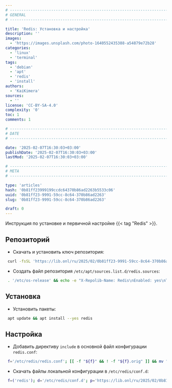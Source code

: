 ```yaml
---
# -------------------------------------------------------------------------------------------------------------------- #
# GENERAL
# -------------------------------------------------------------------------------------------------------------------- #

title: 'Redis: Установка и настройка'
description: ''
images:
  - 'https://images.unsplash.com/photo-1640552435388-a54879e72b28'
categories:
  - 'linux'
  - 'terminal'
tags:
  - 'debian'
  - 'apt'
  - 'redis'
  - 'install'
authors:
  - 'KaiKimera'
sources:
  - ''
license: 'CC-BY-SA-4.0'
complexity: '0'
toc: 1
comments: 1

# -------------------------------------------------------------------------------------------------------------------- #
# DATE
# -------------------------------------------------------------------------------------------------------------------- #

date: '2025-02-07T16:30:03+03:00'
publishDate: '2025-02-07T16:30:03+03:00'
lastMod: '2025-02-07T16:30:03+03:00'

# -------------------------------------------------------------------------------------------------------------------- #
# META
# -------------------------------------------------------------------------------------------------------------------- #

type: 'articles'
hash: '0b81ff23999199ccdc64370b86ad2263b5533c06'
uuid: '0b81ff23-9991-59cc-8c64-370b86ad2263'
slug: '0b81ff23-9991-59cc-8c64-370b86ad2263'

draft: 0
---
```


Инструкция по установке и первичной настройке {{< tag "Redis" >}}.

<!--more-->

## Репозиторий

- Скачать и установить ключ репозитория:

```bash
 curl -fsSL 'https://lib.onl/ru/2025/02/0b81ff23-9991-59cc-8c64-370b86ad2263/redis.asc' | gpg --dearmor -o '/etc/apt/keyrings/redis.gpg'
```

- Создать файл репозитория `/etc/apt/sources.list.d/redis.sources`:

```bash
 . '/etc/os-release' && echo -e "X-Repolib-Name: Redis\nEnabled: yes\nTypes: deb\nURIs: https://packages.redis.io/deb\nSuites: ${VERSION_CODENAME}\nComponents: main\nArchitectures: $( dpkg --print-architecture )\nSigned-By: /etc/apt/keyrings/redis.gpg\n" | tee '/etc/apt/sources.list.d/redis.sources' > '/dev/null'
```

## Установка

- Установить пакеты:

```bash
 apt update && apt install --yes redis
```

## Настройка

- Добавить директиву `include` в основной файл конфигурации `redis.conf`:

```bash
 f='/etc/redis/redis.conf'; [[ -f "${f}" && ! -f "${f}.orig" ]] && mv "${f}" "${f}.orig" && cp "${f}.orig" "${f}" && echo -e '\ninclude /etc/redis/conf.d/*.conf\n' | tee -a "${f}" > '/dev/null'
```

- Скачать файлы локальной конфигурации в `/etc/redis/conf.d`:

```bash
 f=('redis'); d='/etc/redis/conf.d'; p='https://lib.onl/ru/2025/02/0b81ff23-9991-59cc-8c64-370b86ad2263'; [[ ! -d "${d}" ]] && mkdir "${d}"; for i in "${f[@]}"; do curl -fsSLo "${d}/90-${i}.local.conf" "${p}/${i}.conf"; done
```
